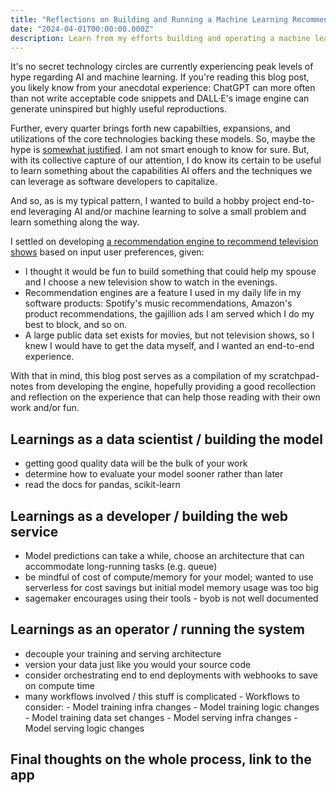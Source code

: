 ```yaml
---
title: "Reflections on Building and Running a Machine Learning Recommendation System as a Web Service in AWS"
date: "2024-04-01T00:00:00.000Z"
description: Learn from my efforts building and operating a machine learning-based recommendation system using Scikit-Learn, AWS SageMaker, and GitHub Actions.
---
```


It's no secret technology circles are currently experiencing peak levels of hype regarding AI and machine learning.
If you're reading this blog post, you likely know from your anecdotal experience: ChatGPT can more often than not write acceptable code snippets and DALL·E's image engine can generate uninspired but highly useful reproductions.

Further, every quarter brings forth new capabilties, expansions, and utilizations of the core technologies backing these models.
So, maybe the hype is [somewhat justified](https://www.google.com/finance/quote/NVDA:NASDAQ?window=6M).
I am not smart enough to know for sure.
But, with its collective capture of our attention, I do know its certain to be useful to learn something about the capabilities AI offers and the techniques we can leverage as software developers to capitalize. 

And so, as is my typical pattern, I wanted to build a hobby project end-to-end leveraging AI and/or machine learning to solve a small problem and learn something along the way. 

I settled on developing [a recommendation engine to recommend television shows](https://canihasashowplz.com/) based on input user preferences, given:

- I thought it would be fun to build something that could help my spouse and I choose a new television show to watch in the evenings.
- Recommendation engines are a feature I used in my daily life in my software products: Spotify's music recommendations, Amazon's product recommendations, the gajillion ads I am served which I do my best to block, and so on.
- A large public data set exists for movies, but not television shows, so I knew I would have to get the data myself, and I wanted an end-to-end experience.

With that in mind, this blog post serves as a compilation of my scratchpad-notes from developing the engine, hopefully providing a good recollection and reflection on the experience that can help those reading with their own work and/or fun.

## Learnings as a data scientist / building the model
- getting good quality data will be the bulk of your work
- determine how to evaluate your model sooner rather than later
- read the docs for pandas, scikit-learn

## Learnings as a developer / building the web service
- Model predictions can take a while, choose an architecture that can accommodate long-running tasks (e.g. queue)
- be mindful of cost of compute/memory for your model; wanted to use serverless for cost savings but initial model memory usage was too big
- sagemaker encourages using their tools - byob is not well documented 

## Learnings as an operator / running the system
- decouple your training and serving architecture 
- version your data just like you would your source code
- consider orchestrating end to end deployments with webhooks to save on compute time
- many workflows involved / this stuff is complicated 
        - Workflows to consider:
            - Model training infra changes
            - Model training logic changes
            - Model training data set changes
            - Model serving infra changes
            - Model serving logic changes

## Final thoughts on the whole process, link to the app